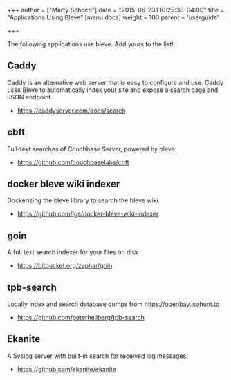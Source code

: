 +++
author = ["Marty Schoch"]
date = "2015-06-23T10:25:38-04:00"
title = "Applications Using Bleve"
[menu.docs]
weight = 100
parent = 'userguide'

+++

The following applications use bleve.  Add yours to the list!

## Caddy

Caddy is an alternative web server that is easy to configure and use.  Caddy uses Bleve to automatically index your site and expose a search page and JSON endpoint.

* https://caddyserver.com/docs/search

## cbft
Full-text searches of Couchbase Server, powered by bleve.

* https://github.com/couchbaselabs/cbft

## docker bleve wiki indexer
Dockerizing the bleve library to search the bleve wiki.

* https://github.com/lgs/docker-bleve-wiki-indexer

## goin
A full text search indexer for your files on disk.

* https://bitbucket.org/zaphar/goin

## tpb-search
Locally index and search database dumps from https://openbay.isohunt.to

* https://github.com/peterhellberg/tpb-search

## Ekanite
A Syslog server with built-in search for received log messages.

* https://github.com/ekanite/ekanite
